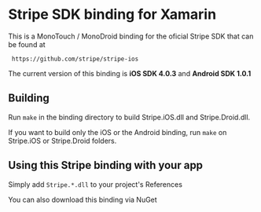 Stripe SDK binding for Xamarin
==========

This is a MonoTouch / MonoDroid binding for the oficial Stripe SDK that can be found at

     https://github.com/stripe/stripe-ios

The current version of this binding is **iOS SDK 4.0.3** and **Android SDK 1.0.1**

Building
---------

Run `make` in the binding directory to build Stripe.iOS.dll and Stripe.Droid.dll.

If you want to build only the iOS or the Android binding, run `make` on Stripe.iOS or Stripe.Droid folders.


Using this Stripe binding with your app
---------------------------------------

Simply add `Stripe.*.dll` to your project's References

You can also download this binding via NuGet
